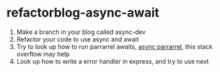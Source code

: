 # refactorblog-async-await

1.  Make a branch in your blog called async-dev
2.  Refactor your code to use async and await
3.  Try to look up how to run parrarrel awaits, [async parrarrel](https://stackoverflow.com/questions/35612428/call-async-await-functions-in-parallel), this stack overflow may help
4.  Look up how to write a error handler in express, and try to use next
